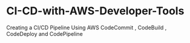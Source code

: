 # CI-CD-with-AWS-Developer-Tools
Creating a CI/CD Pipeline Using AWS CodeCommit , CodeBuild , CodeDeploy and CodePipeline
